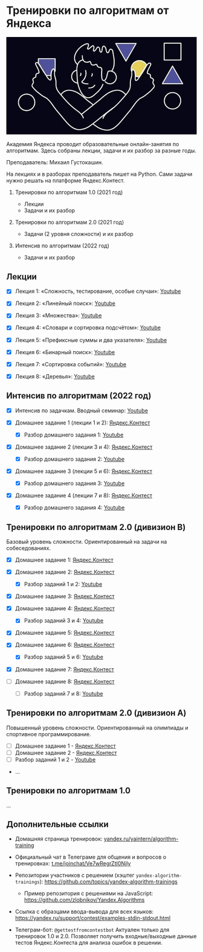 # Тренировки по алгоритмам от Яндекса

![algorithm-training](./yandex-algorithms-2022.jpg)

Академия Яндекса проводит образовательные онлайн-занятия по алгоритмам. Здесь собраны лекции, задачи и их разбор за разные годы.

Преподаватель: Михаил Густокашин.

На лекциях и в разборах преподаватель пишет на Python. Сами задачи нужно решать на платформе Яндекс.Контест.

1. Тренировки по алгоритмам 1.0 (2021 год)

   - Лекции
   - Задачи и их разбор

2. Тренировки по алгоритмам 2.0 (2021 год)

   - Задачи (2 уровня сложности) и их разбор

3. Интенсив по алгоритмам (2022 год)
   - Задачи и их разбор

## Лекции

- [x] Лекция 1: «Сложность, тестирование, особые случаи»: [Youtube](https://www.youtube.com/watch?v=QLhqYNsPIVo&list=PL6Wui14DvQPySdPv5NUqV3i8sDbHkCKC5)

- [x] Лекция 2: «Линейный поиск»: [Youtube](https://www.youtube.com/watch?v=SKwB41FrGgU&list=PL6Wui14DvQPySdPv5NUqV3i8sDbHkCKC5&index=2)

- [x] Лекция 3: «Множества»: [Youtube](https://www.youtube.com/watch?v=PUpmV2ieIHA&list=PL6Wui14DvQPySdPv5NUqV3i8sDbHkCKC5&index=3)

- [x] Лекция 4: «Словари и сортировка подсчётом»: [Youtube](https://www.youtube.com/watch?v=Nb5mW1yWVSs&list=PL6Wui14DvQPySdPv5NUqV3i8sDbHkCKC5&index=4)

- [x] Лекция 5: «Префиксные суммы и два указателя»: [Youtube](https://www.youtube.com/watch?v=de28y8Dcvkg&list=PL6Wui14DvQPySdPv5NUqV3i8sDbHkCKC5&index=6)

- [x] Лекция 6: «Бинарный поиск»: [Youtube](https://www.youtube.com/watch?v=YENpZexHfuk&list=PL6Wui14DvQPySdPv5NUqV3i8sDbHkCKC5&index=7)

- [x] Лекция 7: «Сортировка событий»: [Youtube](https://www.youtube.com/watch?v=hGixDBO-p6Q&list=PL6Wui14DvQPySdPv5NUqV3i8sDbHkCKC5&index=9)

- [x] Лекция 8: «Деревья»: [Youtube](https://www.youtube.com/watch?v=lEJzqHgyels&list=PL6Wui14DvQPySdPv5NUqV3i8sDbHkCKC5&index=10)

## Интенсив по алгоритмам (2022 год)

- [x] Интенсив по задачкам. Вводный семинар: [Youtube](https://youtu.be/KXZhSizvig4)

- [x] Домашнее задание 1 (лекции 1 и 2): [Яндекс.Контест](https://contest.yandex.ru/contest/39359)

  - [x] Разбор домашнего задания 1: [Youtube](https://youtu.be/aJs9TQOadfA)

- [x] Домашнее задание 2 (лекции 3 и 4): [Яндекс.Контест](https://contest.yandex.ru/contest/39714)

  - [x] Разбор домашнего задания 2: [Youtube](https://www.youtube.com/watch?v=BjIrSQAMzr0)

- [x] Домашнее задание 3 (лекции 5 и 6): [Яндекс.Контест](https://contest.yandex.ru/contest/40146)

  - [x] Разбор домашнего задания 3: [Youtube](https://youtu.be/J9LUtUbMRpk)

- [x] Домашнее задание 4 (лекции 7 и 8): [Яндекс.Контест](https://contest.yandex.ru/contest/40183)

  - [x] Разбор домашнего задания 4: [Youtube](https://youtu.be/coZrFBPnFco)

## Тренировки по алгоритмам 2.0 (дивизион B)

Базовый уровень сложности. Ориентированный на задачи на собеседованиях.

- [x] Домашнее задание 1: [Яндекс.Контест](https://contest.yandex.ru/contest/28730/enter/)
- [x] Домашнее задание 2: [Яндекс.Контест](https://contest.yandex.ru/contest/28738/enter/)

  - [x] Разбор заданий 1 и 2: [Youtube](https://www.youtube.com/watch?v=WZgl1GW3lMA)

- [x] Домашнее задание 3: [Яндекс.Контест](https://contest.yandex.ru/contest/28964)

- [x] Домашнее задание 4: [Яндекс.Контест](https://contest.yandex.ru/contest/28970)

  - [x] Разбор заданий 3 и 4: [Youtube](https://youtu.be/adZYAsm6kow)

- [x] Домашнее задание 5: [Яндекс.Контест](https://contest.yandex.ru/contest/29075)

- [x] Домашнее задание 6: [Яндекс.Контест](https://contest.yandex.ru/contest/29188)

  - [x] Разбор заданий 5 и 6: [Youtube](https://youtu.be/0ExkSKz0Y8U)

- [x] Домашнее задание 7: [Яндекс.Контест](https://contest.yandex.ru/contest/29396)

- [ ] Домашнее задание 8: [Яндекс.Контест](https://contest.yandex.ru/contest/29403)

  - [ ] Разбор заданий 7 и 8: [Youtube](https://youtu.be/r5mRCMLY_L4)

## Тренировки по алгоритмам 2.0 (дивизион A)

Повышенный уровень сложности. Ориентированный на олимпиады и спортивное программирование.

- [ ] Домашнее задание 1 - [Яндекс.Контест](https://contest.yandex.ru/contest/28724/enter/)
- [ ] Домашнее задание 2 - [Яндекс.Контест](https://contest.yandex.ru/contest/28736/enter/)
- [ ] Разбор заданий 1 и 2 - [Youtube](https://www.youtube.com/watch?v=SP_zryTfMIc)
- ...

## Тренировки по алгоритмам 1.0

...

## Дополнительные ссылки

- Домашняя страница тренировок: [yandex.ru/yaintern/algorithm-training](https://yandex.ru/yaintern/algorithm-training)

- Официальный чат в Телеграме для общения и вопросов о тренировках: [t.me/joinchat/Ve7wRegrZtI0NjIy](https://t.me/joinchat/Ve7wRegrZtI0NjIy)

- Репозитории участников с решением (хэштег `yandex-algorithm-trainings`): https://github.com/topics/yandex-algorithm-trainings

  - Пример репозитория с решениями на JavaScript: https://github.com/zlobnikov/Yandex.Algorithms

- Ссылка с образцами ввода-вывода для всех языков: https://yandex.ru/support/contest/examples-stdin-stdout.html

- Телеграм-бот: `@gettestfromcontestbot`
  Актуален только для тренировок 1.0 и 2.0. Позволяет получить входные/выходные данные тестов Яндекс.Контеста для анализа ошибок в решении.
